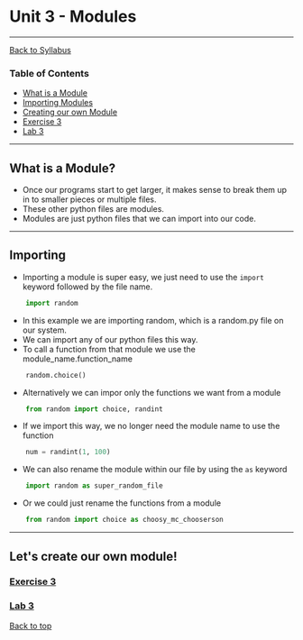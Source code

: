 # <a id="top"></a>Unit 3 - Modules

---

[Back to Syllabus](https://github.com/PdxCodeGuild/Programming102#top)

### Table of Contents

- [What is a Module](#whatis)
- [Importing Modules](#import)
- [Creating our own Module](#create)
- [Exercise 3](https://github.com/PdxCodeGuild/Programming102/blob/master/exercises/exercise3.md)
- [Lab 3](https://github.com/PdxCodeGuild/Programming102/blob/master/labs/lab3.md)

---

## <a id="whatis"></a>What is a Module?

- Once our programs start to get larger, it makes sense to break them up in to smaller pieces or multiple files.
- These other python files are modules.
- Modules are just python files that we can import into our code.

---

## <a id="whatis"></a>Importing

- Importing a module is super easy, we just need to use the `import` keyword followed by the file name.

```python
    import random
```

- In this example we are importing random, which is a random.py file on our system.
- We can import any of our python files this way.
- To call a function from that module we use the module_name.function_name

```python
    random.choice()
```

- Alternatively we can impor only the functions we want from a module

```python
    from random import choice, randint
```

- If we import this way, we no longer need the module name to use the function

```python
    num = randint(1, 100)
```

- We can also rename the module within our file by using the `as` keyword

```python
    import random as super_random_file
```

- Or we could just rename the functions from a module

```python
    from random import choice as choosy_mc_chooserson
```

---

## <a id="whatis"></a>Let's create our own module!

### [Exercise 3](https://github.com/PdxCodeGuild/Programming102/blob/master/exercises/exercise3.md)

### [Lab 3](https://github.com/PdxCodeGuild/Programming102/blob/master/labs/lab3.md)

[Back to top](#top)
